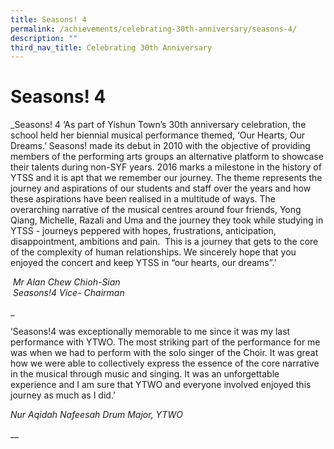 ```yaml
---
title: Seasons! 4
permalink: /achievements/celebrating-30th-anniversary/seasons-4/
description: ""
third_nav_title: Celebrating 30th Anniversary
---
```

Seasons! 4
==========

_Seasons! 4 ‘As part of Yishun Town’s 30th anniversary celebration, the school held her biennial musical performance themed, ‘Our Hearts, Our Dreams.’ Seasons! made its debut in 2010 with the objective of providing members of the performing arts groups an alternative platform to showcase their talents during non-SYF years. 2016 marks a milestone in the history of YTSS and it is apt that we remember our journey. The theme represents the journey and aspirations of our students and staff over the years and how these aspirations have been realised in a multitude of ways. The overarching narrative of the musical centres around four friends, Yong Qiang, Michelle, Razali and Uma and the journey they took while studying in YTSS - journeys peppered with hopes, frustrations, anticipation, disappointment, ambitions and pain.  This is a journey that gets to the core of the complexity of human relationships. We sincerely hope that you enjoyed the concert and keep YTSS in “our hearts, our dreams”.’  
  

 _Mr Alan Chew Chioh-Sian  
 Seasons!4 Vice- Chairman_

_

‘Seasons!4 was exceptionally memorable to me since it was my last performance with YTWO. The most striking part of the performance for me was when we had to perform with the solo singer of the Choir. It was great how we were able to collectively express the essence of the core narrative in the musical through music and singing. It was an unforgettable experience and I am sure that YTWO and everyone involved enjoyed this journey as much as I did.’  

_Nur Aqidah Nafeesah Drum Major, YTWO_



__